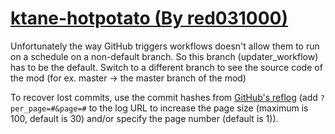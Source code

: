 # [ktane-hotpotato (By red031000)](https://github.com/red031000/ktane-hotpotato)

Unfortunately the way GitHub triggers workflows doesn't allow them to run on a schedule on a non-default branch. So this branch (updater_workflow) has to be the default. Switch to a different branch to see the source code of the mod (for ex. master -> the master branch of the mod)

To recover lost commits, use the commit hashes from [GitHub's reflog](https://api.github.com/repos/KtaneModules/ktane-hotpotato-red031000/events) (add `?per_page=#&page=#` to the log URL to increase the page size (maximum is 100, default is 30) and/or specify the page number (default is 1)).
